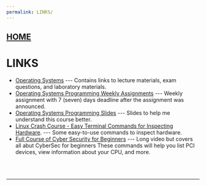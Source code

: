 ```yaml
---
permalink: LINKS/
---
```


## [HOME](../)

# LINKS

* [Operating Systems](https://os.vlsm.org/) ---
  Contains links to lecture materials, exam questions, and laboratory materials.
* [Operating Systems Programming Weekly Assignments](https://demos.vlsm.org/) ---
  Weekly assignment with 7 (seven) days deadline after the assignment was announced.
* [Operating Systems Programming Slides](https://docos.vlsm.org/) ---
  Slides to help me understand this course better.
* [Linux Crash Course - Easy Terminal Commands for Inspecting Hardware](https://youtu.be/oGyJr-iUwt8?si=59V2boc0XfmlFekg). ---
Some easy-to-use commands to inspect hardware. 
* [Full Course of Cyber Security for Beginners](https://www.youtube.com/watch?v=U_P23SqJaDc) --- 
Long video but covers all abut CyberSec for beginners
These commands will help you list PCI devices, view information about your CPU, and more.
<br>
<br>
<hr>
